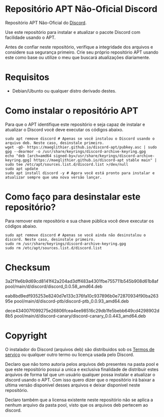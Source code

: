 # Repositório APT Não-Oficial Discord
Repositório APT Não-Oficial do [Discord](https://discord.com).

Use este repositório para instalar e atualizar o pacote Discord com facilidade usando o APT.

Antes de confiar neste repositório, verifique a integridade dos arquivos e considere sua segurança primeiro. Crie seu próprio repositório APT usando este como base ou utilize o meu que buscará atualizações diariamente.

# Requisitos

* Debian/Ubunto ou qualquer distro derivado destes.

# Como instalar o repositório APT
Para que o APT identifique este repositório e seja capaz de instalar e atualizar o Discord você deve executar os códigos abaixo.
```shell
sudo apt remove discord # Apenas se você instalou o Discord usando o arquivo deb. Neste caso, desinstale primeiro.
wget -qO- https://maeglithier.github.io/discord-apt/pubkey.asc | sudo gpg --dearmor -o /usr/share/keyrings/discord-archive-keyring.gpg
echo "deb [arch=amd64 signed-by=/usr/share/keyrings/discord-archive-keyring.gpg] https://maeglithier.github.io/discord-apt stable main" | sudo tee /etc/apt/sources.list.d/discord.list >/dev/null
sudo apt update
sudo apt install discord -y # Agora você está pronto para instalar e atualizar sempre que uma nova versão lançar.
```

# Como faço para desinstalar este repositório?
Para remover este repositório e sua chave pública você deve executar os códigos abaixo.
```shell
sudo apt remove discord # Apenas se você ainda não desinstalou o discord. Neste caso, desinstale primeiro.
sudo rm /usr/share/keyrings/discord-archive-keyring.gpg
sudo rm /etc/apt/sources.list.d/discord.list
```

# Checksum

3a2f1fe6b9d69cd8141f42a204ad3dff483a4301fbe755711b545b908d61b8af  pool/main/d/discord/discord_0.0.58_amd64.deb

eab8bd9edf935253e8240d7e133c376fa10c937896b0e72870934f90ba26395e  pool/main/d/discord-ptb/discord-ptb_0.0.93_amd64.deb

dece434007f099275e26806fcea4ee98516c29db1fe5bebb649cd4298902d8b5  pool/main/d/discord-canary/discord-canary_0.0.443_amd64.deb

# Copyright
O instalador do Discord (arquivos deb) são distribuidos sob os [Termos de serviço](https://discord.com/terms) ou qualquer outro termo ou licença usada pelo Discord.

Declaro que não tomo autoria pelos arquivos deb presentes na pasta pool e que este repositório possui a unica e exclusiva finalidade de distribuir estes arquivos de forma tal que um usuário qualquer possa instalar e atualizar o discord usando o APT. Com isso quero dizer que o repositório irá baixar a ultima versão disponivel desses arquivos e deixar disponivel neste repositório.

Declaro também que a licensa existente neste repositório não se aplica a nenhum arquivo da pasta pool, visto que os arquivos deb pertecem ao discord.